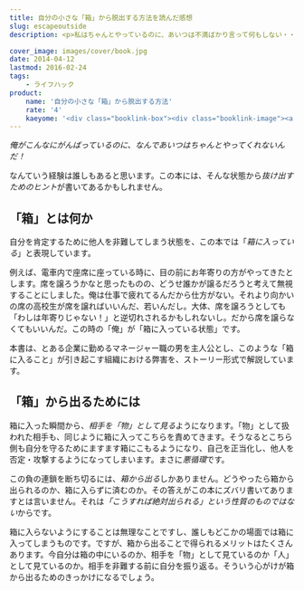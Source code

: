 ```yaml
---
title: 自分の小さな「箱」から脱出する方法を読んだ感想
slug: escapeoutside
description: <p>私はちゃんとやっているのに、あいつは不満ばかり言って何もしない・・・という経験は誰にでもあると思います。しかしなぜそのように他人を責めてしまうのでしょうか。そのメカニズムに迫り、そこから抜け出すためのヒントがこの本にあるかもしれません。</p>

cover_image: images/cover/book.jpg
date: 2014-04-12
lastmod: 2016-02-24
tags: 
    - ライフハック
product:
    name: '自分の小さな「箱」から脱出する方法'
    rate: '4'
    kaeyome: '<div class="booklink-box"><div class="booklink-image"><a href="http://www.amazon.co.jp/exec/obidos/asin/4479791779/illusionspace-22/" rel="nofollow" target="_blank"><img src="http://ecx.images-amazon.com/images/I/4105UXJNInL._SL160_.jpg" style="border: none;" /></a></div><div class="booklink-info"><div class="booklink-name"><a href="http://www.amazon.co.jp/exec/obidos/asin/4479791779/illusionspace-22/" rel="nofollow" target="_blank">自分の小さな「箱」から脱出する方法</a><div class="booklink-powered-date">posted with <a href="http://yomereba.com" rel="nofollow" target="_blank">ヨメレバ</a></div></div><div class="booklink-detail">アービンジャー インスティチュート,金森 重樹,冨永 星 大和書房 2006-10-19    </div><div class="booklink-link2"><div class="shoplinkamazon"><a href="http://www.amazon.co.jp/exec/obidos/asin/4479791779/illusionspace-22/" rel="nofollow" target="_blank" title="アマゾン" >Amazonで購入</a></div><div class="shoplinkrakuten"><a href="http://hb.afl.rakuten.co.jp/hgc/11acbc01.369b1bf6.11acbc02.cabf9fe9/?pc=http%3A%2F%2Fbooks.rakuten.co.jp%2Frb%2F4160816%2F%3Fscid%3Daf_ich_link_urltxt%26m%3Dhttp%3A%2F%2Fm.rakuten.co.jp%2Fev%2Fbook%2F" rel="nofollow" target="_blank" title="楽天ブックス" >楽天ブックスで購入</a></div>                         <div class="shoplinkkino"><a href="http://ck.jp.ap.valuecommerce.com/servlet/referral?sid=3085416&pid=882196163&vc_url=http%3A%2F%2Fwww.kinokuniya.co.jp%2Ff%2Fdsg-01-9784479791775" target="_blank" title="kino" >紀伊國屋書店で購入<img src="http://ad.jp.ap.valuecommerce.com/servlet/gifbanner?sid=3085416&pid=882196163" height="1" width="1" border="0"></a></div>                   </div></div><div class="booklink-footer"></div></div>'
---
```


<p><em>俺がこんなにがんばっているのに、なんであいつはちゃんとやってくれないんだ！</em></p>
<p>なんていう経験は誰しもあると思います。この本には、そんな状態から<em>抜け出すためのヒント</em>が書いてあるかもしれません。</p>
<h2>「箱」とは何か</h2>
<p>自分を肯定するために他人を非難してしまう状態を、この本では「<em>箱に入っている</em>」と表現しています。</p>
<p>例えば、電車内で座席に座っている時に、目の前にお年寄りの方がやってきたとします。席を譲ろうかなと思ったものの、どうせ誰かが譲るだろうと考えて無視することにしました。俺は仕事で疲れてるんだから仕方がない。それより向かいの席の高校生が席を譲ればいいんだ、若いんだし。大体、席を譲ろうとしても「わしは年寄りじゃない！」と逆切れされるかもしれないし。だから席を譲らなくてもいいんだ。この時の「俺」が「箱に入っている状態」です。</p>
<p>本書は、とある企業に勤めるマネージャー職の男を主人公とし、このような「箱に入ること」が引き起こす組織における弊害を、ストーリー形式で解説しています。</p>
<h2>「箱」から出るためには</h2>
<p>箱に入った瞬間から、<em>相手を「物」として見る</em>ようになります。「物」として扱われた相手も、同じように箱に入ってこちらを責めてきます。そうなるとこちら側も自分を守るためにますます箱にこもるようになり、自己を正当化し、他人を否定・攻撃するようになってしまいます。まさに<em>悪循環</em>です。</p>
<p>この負の連鎖を断ち切るには、<em>箱から出る</em>しかありません。どうやったら箱から出られるのか、箱に入らずに済むのか。その答えがこの本にズバリ書いてありますとは言いません。それは<em>「こうすれば絶対出られる」という性質のものではない</em>からです。</p>
<p>箱に入らないようにすることは無理なことですし、誰しもどこかの場面では箱に入ってしまうものです。ですが、箱から出ることで得られるメリットはたくさんあります。今自分は箱の中にいるのか、相手を「物」として見ているのか「人」として見ているのか。相手を非難する前に自分を振り返る。そういう心がけが箱から出るためのきっかけになるでしょう。</p>

  